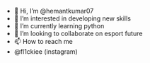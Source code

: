 - 👋 Hi, I’m @hemantkumar07
- 👀 I’m interested in developing new skills
- 🌱 I’m currently learning python
- 💞️ I’m looking to collaborate on esport future
- 📫 How to reach me 
- @fl1ckiee (instagram)

<!---
hemantkumar07/hemantkumar07 is a ✨ special ✨ repository because its `README.md` (this file) appears on your GitHub profile.
You can click the Preview link to take a look at your changes.
--->
